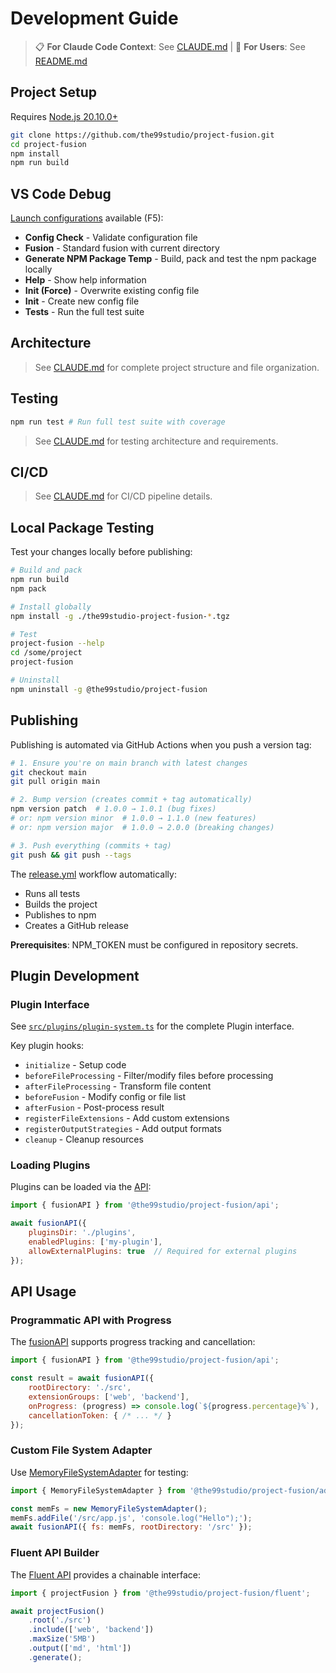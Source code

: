 # Development Guide

> 📋 **For Claude Code Context**: See [CLAUDE.md](./CLAUDE.md) | 📖 **For Users**: See [README.md](./README.md)

## Project Setup

Requires [Node.js 20.10.0+](https://nodejs.org/en/download)

```bash
git clone https://github.com/the99studio/project-fusion.git
cd project-fusion
npm install
npm run build
```

## VS Code Debug
[Launch configurations](./.vscode/launch.json) available (F5):

- **Config Check** - Validate configuration file
- **Fusion** - Standard fusion with current directory
- **Generate NPM Package Temp** - Build, pack and test the npm package locally
- **Help** - Show help information
- **Init (Force)** - Overwrite existing config file
- **Init** - Create new config file
- **Tests** - Run the full test suite

## Architecture

> See [CLAUDE.md](./CLAUDE.md#project-structure) for complete project structure and file organization.

## Testing

```bash
npm run test # Run full test suite with coverage
```

> See [CLAUDE.md](./CLAUDE.md#testing-requirements) for testing architecture and requirements.


## CI/CD

> See [CLAUDE.md](./CLAUDE.md#project-structure) for CI/CD pipeline details.

## Local Package Testing

Test your changes locally before publishing:

```bash
# Build and pack
npm run build
npm pack

# Install globally
npm install -g ./the99studio-project-fusion-*.tgz

# Test
project-fusion --help
cd /some/project
project-fusion

# Uninstall
npm uninstall -g @the99studio/project-fusion
```

## Publishing

Publishing is automated via GitHub Actions when you push a version tag:

```bash
# 1. Ensure you're on main branch with latest changes
git checkout main
git pull origin main

# 2. Bump version (creates commit + tag automatically)
npm version patch  # 1.0.0 → 1.0.1 (bug fixes)
# or: npm version minor  # 1.0.0 → 1.1.0 (new features)
# or: npm version major  # 1.0.0 → 2.0.0 (breaking changes)

# 3. Push everything (commits + tag)
git push && git push --tags
```

The [release.yml](./.github/workflows/release.yml) workflow automatically:
- Runs all tests
- Builds the project
- Publishes to npm
- Creates a GitHub release

**Prerequisites**: NPM_TOKEN must be configured in repository secrets.

## Plugin Development

### Plugin Interface
See [`src/plugins/plugin-system.ts`](./src/plugins/plugin-system.ts) for the complete Plugin interface.

Key plugin hooks:
- `initialize` - Setup code
- `beforeFileProcessing` - Filter/modify files before processing
- `afterFileProcessing` - Transform file content
- `beforeFusion` - Modify config or file list
- `afterFusion` - Post-process result
- `registerFileExtensions` - Add custom extensions
- `registerOutputStrategies` - Add output formats
- `cleanup` - Cleanup resources

### Loading Plugins
Plugins can be loaded via the [API](./src/api.ts):
```javascript
import { fusionAPI } from '@the99studio/project-fusion/api';

await fusionAPI({
    pluginsDir: './plugins',
    enabledPlugins: ['my-plugin'],
    allowExternalPlugins: true  // Required for external plugins
});
```

## API Usage

### Programmatic API with Progress
The [fusionAPI](./src/api.ts) supports progress tracking and cancellation:
```javascript
import { fusionAPI } from '@the99studio/project-fusion/api';

const result = await fusionAPI({
    rootDirectory: './src',
    extensionGroups: ['web', 'backend'],
    onProgress: (progress) => console.log(`${progress.percentage}%`),
    cancellationToken: { /* ... */ }
});
```

### Custom File System Adapter
Use [MemoryFileSystemAdapter](./src/adapters/file-system.ts) for testing:
```javascript
import { MemoryFileSystemAdapter } from '@the99studio/project-fusion/adapters';

const memFs = new MemoryFileSystemAdapter();
memFs.addFile('/src/app.js', 'console.log("Hello");');
await fusionAPI({ fs: memFs, rootDirectory: '/src' });
```

### Fluent API Builder
The [Fluent API](./src/fluent.ts) provides a chainable interface:
```javascript
import { projectFusion } from '@the99studio/project-fusion/fluent';

await projectFusion()
    .root('./src')
    .include(['web', 'backend'])
    .maxSize('5MB')
    .output(['md', 'html'])
    .generate();
```